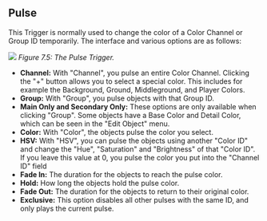 ## Pulse
This Trigger is normally used to change the color of a Color Channel or Group ID temporarily. The interface and various options are as follows:

![](https://guia.jorge603.xyz/assets/img/figures/69.png)
*Figure 7.5: The Pulse Trigger.*<br>

- **Channel:** With "Channel", you pulse an entire Color Channel. Clicking the "+" button allows you to select a special color. This includes for example the Background, Ground, Middleground, and Player Colors.
- **Group:** With "Group", you pulse objects with that Group ID.
- **Main Only and Secondary Only:** These options are only available when clicking "Group". Some objects have a Base Color and Detail Color, which can be seen in the "Edit Object" menu.
- **Color:** With "Color", the objects pulse the color you select.
- **HSV:** With "HSV", you can pulse the objects using another "Color ID" and change the "Hue", "Saturation" and "Brightness" of that "Color ID". If you leave this value at 0, you pulse the color you put into the "Channel ID" field
- **Fade In:** The duration for the objects to reach the pulse color.
- **Hold:** How long the objects hold the pulse color.
- **Fade Out:** The duration for the objects to return to their original color.
- **Exclusive:** This option disables all other pulses with the same ID, and only plays the current pulse.
